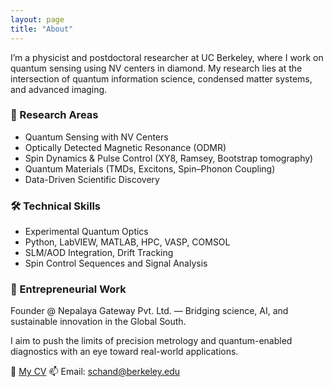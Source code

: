 ```yaml
---
layout: page
title: "About"
---
```


I’m a physicist and postdoctoral researcher at UC Berkeley, where I work on quantum sensing using NV centers in diamond. My research lies at the intersection of quantum information science, condensed matter systems, and advanced imaging.

### 🧠 Research Areas
- Quantum Sensing with NV Centers
- Optically Detected Magnetic Resonance (ODMR)
- Spin Dynamics & Pulse Control (XY8, Ramsey, Bootstrap tomography)
- Quantum Materials (TMDs, Excitons, Spin–Phonon Coupling)
- Data-Driven Scientific Discovery

### 🛠 Technical Skills
- Experimental Quantum Optics
- Python, LabVIEW, MATLAB, HPC, VASP, COMSOL
- SLM/AOD Integration, Drift Tracking
- Spin Control Sequences and Signal Analysis

### 🚀 Entrepreneurial Work
Founder @ Nepalaya Gateway Pvt. Ltd. — Bridging science, AI, and sustainable innovation in the Global South.

I aim to push the limits of precision metrology and quantum-enabled diagnostics with an eye toward real-world applications.

📄 [My CV](https://your-link-to-cv.com)
📫 Email: schand@berkeley.edu
